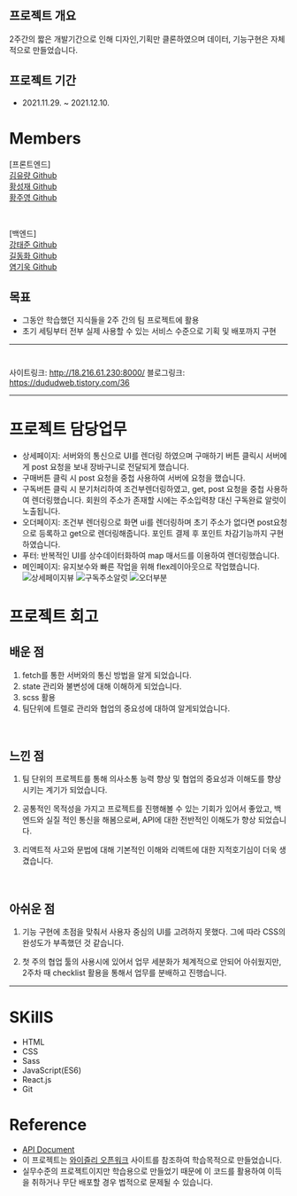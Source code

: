 
## 프로젝트 개요
2주간의 짧은 개발기간으로 인해 디자인,기획만 클론하였으며 데이터, 기능구현은 자체적으로 만들었습니다.


## 프로젝트 기간

- 2021.11.29. ~ 2021.12.10.

# Members

[프론트엔드]  
[김유량 Github](http:s//github.com/YuryangKim)  
[황성재 Github](https://github.com/seongjae0325)  
[황주영 Github](https://github.com/dududweb)

<br/>

[백엔드]  
[강태준 Github](https://github.com/eslerkang)  
[길동화 Github](https://github.com/dk-sync)  
[염기욱 Github](https://github.com/bakha1002)

## <b>목표</b>

- 그동안 학습했던 지식들을 2주 간의 팀 프로젝트에 활용
- 초기 세팅부터 전부 실제 사용할 수 있는 서비스 수준으로 기획 및 배포까지 구현

---

# 

사이트링크: http://18.216.61.230:8000/
블로그링크: https://dududweb.tistory.com/36

---


# 프로젝트 담당업무
- 상세페이지: 서버와의 통신으로 UI를 렌더링 하였으며 구매하기 버튼 클릭시 서버에게 post 요청을 보내 장바구니로 전달되게 했습니다. 
- 구매버튼 클릭 시 post 요청을 중첩 사용하여 서버에 요청을 했습니다.
- 구독버튼 클릭 시 분기처리하여 조건부렌더링하였고, get, post 요청을 중첩 사용하여 렌더링했습니다. 회원의 주소가 존재할 시에는 주소입력창 대신 구독완료 알럿이 노출됩니다.
- 오더페이지: 조건부 렌더링으로 화면 ui를 렌더링하며 초기 주소가 없다면 post요청으로 등록하고 get으로 렌더링해줍니다. 포인트 결제 후 포인트 차감기능까지 구현하였습니다.
- 푸터: 반복적인 UI를 상수데이터화하여 map 매서드를 이용하여 렌더링했습니다. 
- 메인페이지: 유지보수와 빠른 작업을 위해 flex레이아웃으로 작업했습니다.
![상세페이지뷰](https://user-images.githubusercontent.com/91524565/145734795-1f61a2e0-ef43-43a6-b13e-3329673d953c.gif)
![구독주소알럿](https://user-images.githubusercontent.com/91524565/145735215-6e5e195d-a41f-46b2-afee-c780922a94f1.gif)
![오더부분](https://user-images.githubusercontent.com/91524565/145735371-b75e3fef-6a15-4e4d-b1bf-df240167fbc7.gif)


# 프로젝트 회고

## 배운 점

1. fetch를 통한 서버와의 통신 방법을 알게 되었습니다.
2. state 관리와 불변성에 대해 이해하게 되었습니다.
3. scss 활용
4. 팀단위에 트렐로 관리와 협업의 중요성에 대하여 알게되었습니다.

<br/>

## 느낀 점

1. 팀 단위의 프로젝트를 통해 의사소통 능력 향상 및 협업의 중요성과 이해도를 향상 시키는 계기가 되었습니다.

2. 공통적인 목적성을 가지고 프로젝트를 진행해볼 수 있는 기회가 있어서 좋았고, 백엔드와 실질 적인 통신을 해봄으로써, API에 대한 전반적인 이해도가 향상 되었습니다.

3. 리액트적 사고와 문법에 대해 기본적인 이해와 리액트에 대한 지적호기심이 더욱 생겼습니다.

<br/>

## 아쉬운 점

1. 기능 구현에 초점을 맞춰서 사용자 중심의 UI를 고려하지 못했다. 그에 따라 CSS의 완성도가 부족했던 것 같습니다.

2. 첫 주의 협업 툴의 사용시에 있어서 업무 세분화가 체계적으로 안되어 아쉬웠지만, 2주차 때 checklist 활용을 통해서 업무를 분배하고 진행습니다.

---

# SKillS

- HTML
- CSS
- Sass
- JavaScript(ES6)
- React.js
- Git

# Reference

- [API Document](https://docs.google.com/spreadsheets/d/1VEnmoeMfSquz6PnfTI9717p0FvRqJzT_ZRAklIup-lY/edit?usp=sharing)
- 이 프로젝트는 [와이즐리 오픈워크](https://openwork.wiselycompany.com/) 사이트를 참조하여 학습목적으로 만들었습니다.
- 실무수준의 프로젝트이지만 학습용으로 만들었기 때문에 이 코드를 활용하여 이득을 취하거나 무단 배포할 경우 법적으로 문제될 수 있습니다.

